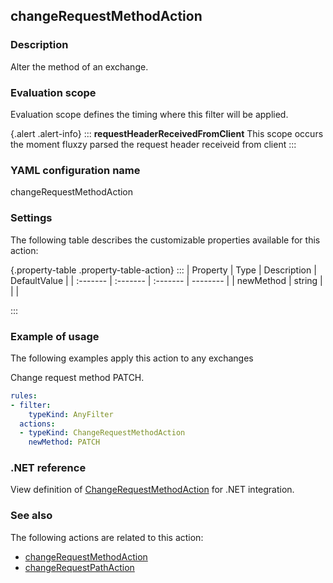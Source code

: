 ## changeRequestMethodAction

### Description

Alter the method of an exchange.

### Evaluation scope

Evaluation scope defines the timing where this filter will be applied. 

{.alert .alert-info}
:::
**requestHeaderReceivedFromClient** This scope occurs the moment fluxzy parsed the request header receiveid from client
:::

### YAML configuration name

changeRequestMethodAction

### Settings

The following table describes the customizable properties available for this action: 

{.property-table .property-table-action}
:::
| Property | Type | Description | DefaultValue |
| :------- | :------- | :------- | -------- |
| newMethod | string |  |  |

:::
### Example of usage

The following examples apply this action to any exchanges

Change request method PATCH.

```yaml
rules:
- filter:
    typeKind: AnyFilter
  actions:
  - typeKind: ChangeRequestMethodAction
    newMethod: PATCH
```



### .NET reference

View definition of [ChangeRequestMethodAction](https://docs.fluxzy.io/api/Fluxzy.Rules.Actions.ChangeRequestMethodAction.html) for .NET integration.

### See also

The following actions are related to this action: 

 - [changeRequestMethodAction](changeRequestMethodAction)
 - [changeRequestPathAction](changeRequestPathAction)

